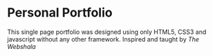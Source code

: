 # Personal Portfolio
This single page portfolio was designed using only HTML5, CSS3 and javascript without any other framework.
Inspired and taught by *The Webshala*
